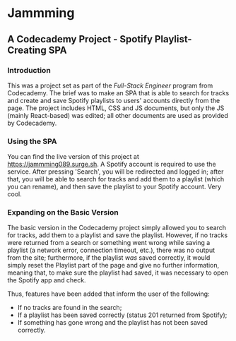 # Jammming
## A Codecademy Project - Spotify Playlist-Creating SPA

### Introduction

This was a project set as part of the *Full-Stack Engineer* program from Codecademy. The brief was to make an SPA that is able to search for tracks and create and save Spotify playlists to users' accounts directly from the page. The project includes HTML, CSS and JS documents, but only the JS (mainly React-based) was edited; all other documents are used as provided by Codecademy.

### Using the SPA

You can find the live version of this project at https://jammming089.surge.sh. A Spotify account is required to use the service. After pressing 'Search', you will be redirected and logged in; after that, you will be able to search for tracks and add them to a playlist (which you can rename), and then save the playlist to your Spotify account. Very cool.

### Expanding on the Basic Version

The basic version in the Codecademy project simply allowed you to search for tracks, add them to a playlist and save the playlist. However, if no tracks were returned from a search or something went wrong while saving a playlist (a network error, connection timeout, etc.), there was no output from the site; furthermore, if the playlist *was* saved correctly, it would simply reset the Playlist part of the page and give no further information, meaning that, to make sure the playlist had saved, it was necessary to open the Spotify app and check.

Thus, features have been added that inform the user of the following:

- If no tracks are found in the search;
- If a playlist has been saved correctly (status 201 returned from Spotify);
- If something has gone wrong and the playlist has not been saved correctly.